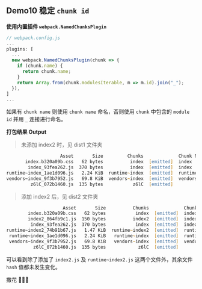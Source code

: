## Demo10 稳定 `chunk id`

**使用内置插件 `webpack.NamedChunksPlugin`**

```js
// webpack.config.js
...
plugins: [
  ...
  new webpack.NamedChunksPlugin(chunk => {
    if (chunk.name) {
      return chunk.name;
    }
    return Array.from(chunk.modulesIterable, m => m.id).join("_");
  }),
]
...
```

如果有 `chunk name` 则使用 `chunk name` 命名，否则使用 `chunk` 中包含的 `module id` 并用 `_` 连接进行命名。

**打包结果 Output**

> 未添加 index2 时，见 dist1 文件夹

```zsh
                    Asset       Size         Chunks             Chunk Names
       index.b320a09b.css   62 bytes          index  [emitted]  index
        index_93fea262.js  370 bytes          index  [emitted]  index
runtime~index_1ae1d096.js   2.24 KiB  runtime~index  [emitted]  runtime~index
vendors~index_9f3b7952.js   69.8 KiB  vendors~index  [emitted]  vendors~index
         z6lC_072b1460.js  135 bytes           z6lC  [emitted]
```

> 添加 index2 后，见 dist2 文件夹

```zsh
                     Asset       Size          Chunks             Chunk Names
        index.b320a09b.css   62 bytes           index  [emitted]  index
        index2_864fb9c1.js  150 bytes          index2  [emitted]  index2
         index_93fea262.js  370 bytes           index  [emitted]  index
runtime~index2_74b91b67.js   1.47 KiB  runtime~index2  [emitted]  runtime~index2
 runtime~index_1ae1d096.js   2.24 KiB   runtime~index  [emitted]  runtime~index
 vendors~index_9f3b7952.js   69.8 KiB   vendors~index  [emitted]  vendors~index
          z6lC_072b1460.js  135 bytes            z6lC  [emitted]
```

可以看到除了添加了 `index2.js` 及 `runtime~index2.js` 这两个文件外，其余文件 `hash` 值都未发生变化。

撒花 🎉🎉🎉

